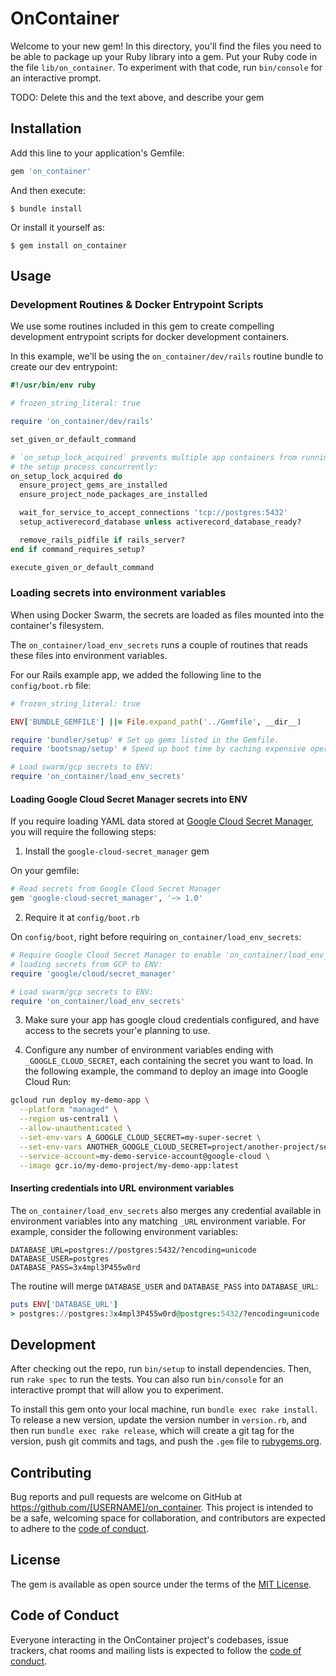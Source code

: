 # OnContainer

Welcome to your new gem! In this directory, you'll find the files you need to be able to package up your Ruby library into a gem. Put your Ruby code in the file `lib/on_container`. To experiment with that code, run `bin/console` for an interactive prompt.

TODO: Delete this and the text above, and describe your gem

## Installation

Add this line to your application's Gemfile:

```ruby
gem 'on_container'
```

And then execute:

    $ bundle install

Or install it yourself as:

    $ gem install on_container

## Usage

### Development Routines & Docker Entrypoint Scripts

We use some routines included in this gem to create compelling development entrypoint scripts for docker development containers.

In this example, we'll be using the `on_container/dev/rails` routine bundle to create our dev entrypoint:

```ruby
#!/usr/bin/env ruby

# frozen_string_literal: true

require 'on_container/dev/rails'

set_given_or_default_command

# `on_setup_lock_acquired` prevents multiple app containers from running
# the setup process concurrently:
on_setup_lock_acquired do
  ensure_project_gems_are_installed
  ensure_project_node_packages_are_installed

  wait_for_service_to_accept_connections 'tcp://postgres:5432'
  setup_activerecord_database unless activerecord_database_ready?

  remove_rails_pidfile if rails_server?
end if command_requires_setup?

execute_given_or_default_command
```

### Loading secrets into environment variables

When using Docker Swarm, the secrets are loaded as files mounted into the container's filesystem.

The `on_container/load_env_secrets` runs a couple of routines that reads these files into environment variables.

For our Rails example app, we added the following line to the `config/boot.rb` file:

```ruby
# frozen_string_literal: true

ENV['BUNDLE_GEMFILE'] ||= File.expand_path('../Gemfile', __dir__)

require 'bundler/setup' # Set up gems listed in the Gemfile.
require 'bootsnap/setup' # Speed up boot time by caching expensive operations.

# Load swarm/gcp secrets to ENV:
require 'on_container/load_env_secrets'
```

#### Loading Google Cloud Secret Manager secrets into ENV

If you require loading YAML data stored at [Google Cloud Secret Manager](https://cloud.google.com/secret-manager),
you will require the following steps:

1. Install the `google-cloud-secret_manager` gem

On your gemfile:

```ruby
# Read secrets from Google Cloud Secret Manager
gem 'google-cloud-secret_manager', '~> 1.0'
```

2. Require it at `config/boot.rb`

On `config/boot`, right before requiring `on_container/load_env_secrets`:

```ruby
# Require Google Cloud Secret Manager to enable 'on_container/load_env_secrets'
# loading secrets from GCP to ENV:
require 'google/cloud/secret_manager'

# Load swarm/gcp secrets to ENV:
require 'on_container/load_env_secrets'
```

3. Make sure your app has google cloud credentials configured, and have access
to the secrets your'e planning to use.

4. Configure any number of environment variables ending with
`_GOOGLE_CLOUD_SECRET`, each containing the secret you want to load. In the
following example, the command to deploy an image into Google Cloud Run:

```bash
gcloud run deploy my-demo-app \
  --platform "managed" \
  --region us-central1 \
  --allow-unauthenticated \
  --set-env-vars A_GOOGLE_CLOUD_SECRET=my-super-secret \
  --set-env-vars ANOTHER_GOOGLE_CLOUD_SECRET=project/another-project/secrets/another-secret/versions/1 \
  --service-account=my-demo-service-account@google-cloud \
  --image gcr.io/my-demo-project/my-demo-app:latest
```
#### Inserting credentials into URL environment variables

The `on_container/load_env_secrets` also merges any credential available in environment variables into any matching
`_URL` environment variable. For example, consider the following environment variables:

```shell
DATABASE_URL=postgres://postgres:5432/?encoding=unicode
DATABASE_USER=postgres
DATABASE_PASS=3x4mpl3P455w0rd
```

The routine will merge `DATABASE_USER` and `DATABASE_PASS` into `DATABASE_URL`:

```ruby
puts ENV['DATABASE_URL']
> postgres://postgres:3x4mpl3P455w0rd@postgres:5432/?encoding=unicode
```


## Development

After checking out the repo, run `bin/setup` to install dependencies. Then, run `rake spec` to run the tests. You can also run `bin/console` for an interactive prompt that will allow you to experiment.

To install this gem onto your local machine, run `bundle exec rake install`. To release a new version, update the version number in `version.rb`, and then run `bundle exec rake release`, which will create a git tag for the version, push git commits and tags, and push the `.gem` file to [rubygems.org](https://rubygems.org).

## Contributing

Bug reports and pull requests are welcome on GitHub at https://github.com/[USERNAME]/on_container. This project is intended to be a safe, welcoming space for collaboration, and contributors are expected to adhere to the [code of conduct](https://github.com/[USERNAME]/on_container/blob/main/CODE_OF_CONDUCT.md).


## License

The gem is available as open source under the terms of the [MIT License](https://opensource.org/licenses/MIT).

## Code of Conduct

Everyone interacting in the OnContainer project's codebases, issue trackers, chat rooms and mailing lists is expected to follow the [code of conduct](https://github.com/[USERNAME]/on_container/blob/main/CODE_OF_CONDUCT.md).
